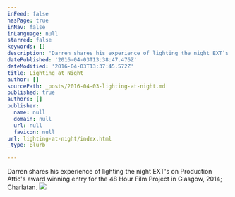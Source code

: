 ```yaml
---
inFeed: false
hasPage: true
inNav: false
inLanguage: null
starred: false
keywords: []
description: "Darren shares his experience of lighting the night EXT’s on Production Attic's award winning entry for the 48 Hour Film Project in Glasgow, 2014; Charlatan."
datePublished: '2016-04-03T13:38:47.476Z'
dateModified: '2016-04-03T13:37:45.572Z'
title: Lighting at Night
author: []
sourcePath: _posts/2016-04-03-lighting-at-night.md
published: true
authors: []
publisher:
  name: null
  domain: null
  url: null
  favicon: null
url: lighting-at-night/index.html
_type: Blurb

---
```

Darren shares his experience of lighting the night EXT's on Production Attic's award winning entry for the 48 Hour Film Project in Glasgow, 2014; Charlatan.
![](https://the-grid-user-content.s3-us-west-2.amazonaws.com/c075d1be-e2c0-4408-acd4-fa4a2515d1af.png)